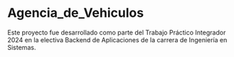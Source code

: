 # Agencia_de_Vehiculos
Este proyecto fue desarrollado como parte del Trabajo Práctico Integrador 2024 en la electiva Backend de Aplicaciones de la carrera de Ingeniería en Sistemas.
